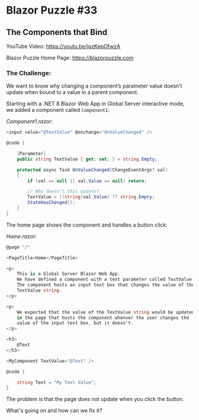 # Blazor Puzzle #33

## The Components that Bind

YouTube Video: https://youtu.be/jqzKepOfwzA

Blazor Puzzle Home Page: https://blazorpuzzle.com

### The Challenge:

We want to know why changing a component’s parameter value doesn’t update when bound to a  value in a parent component.

Starting with a .NET 8 Blazor Web App in Global Server interactive mode, we added a component called `Component1`:

*Component1.razor*:

```c#
<input value="@TextValue" @onchange="OnValueChanged" />

@code {

    [Parameter] 
    public string TextValue { get; set; } = string.Empty;

    protected async Task OnValueChanged(ChangeEventArgs? val)
    {
        if (val == null || val.Value == null) return;

        // Why doesn't this update?
        TextValue = ((string)val.Value) ?? string.Empty;
        StateHasChanged();
    }
}
```

The home page shows the component and handles a button click:

*Home.razor*:

```c#
@page "/"

<PageTitle>Home</PageTitle>

<p>
    This is a Global Server Blazor Web App.
    We have defined a component with a text parameter called TextValue.
    The component hosts an input text box that changes the value of the
    TextValue string.
</p>

<p>
    We expected that the value of the TextValue string would be updated
    in the page that hosts the component whenver the user changes the
    value of the input text box, but it doesn't.
</p>

<h3>
    @Text
</h3>

<MyComponent TextValue="@Text" />

@code {

    string Text = "My Text Value";
}
```

The problem is that the page does not update when you click the button.

What's going on and how can we fix it?
